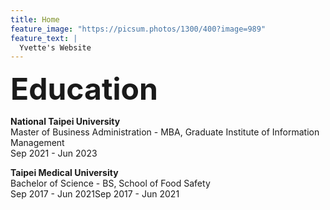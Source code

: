 ```yaml
---
title: Home
feature_image: "https://picsum.photos/1300/400?image=989"
feature_text: |
  Yvette's Website
---
```


<font size=10>**Education**</font>    

**National Taipei University**   
Master of Business Administration - MBA, Graduate Institute of Information Management   
Sep 2021 - Jun 2023

**Taipei Medical University**   
Bachelor of Science - BS, School of Food Safety   
Sep 2017 - Jun 2021Sep 2017 - Jun 2021

